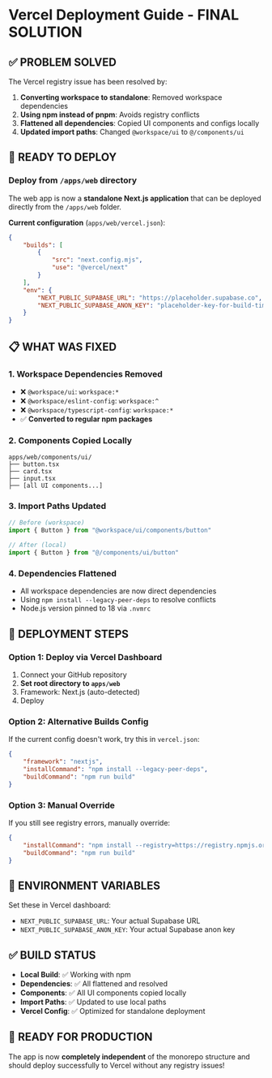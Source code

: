 # Vercel Deployment Guide - FINAL SOLUTION

## ✅ PROBLEM SOLVED
The Vercel registry issue has been resolved by:
1. **Converting workspace to standalone**: Removed workspace dependencies
2. **Using npm instead of pnpm**: Avoids registry conflicts
3. **Flattened all dependencies**: Copied UI components and configs locally
4. **Updated import paths**: Changed `@workspace/ui` to `@/components/ui`

## 🚀 READY TO DEPLOY

### Deploy from `/apps/web` directory
The web app is now a **standalone Next.js application** that can be deployed directly from the `/apps/web` folder.

**Current configuration** (`apps/web/vercel.json`):
```json
{
    "builds": [
        {
            "src": "next.config.mjs",
            "use": "@vercel/next"
        }
    ],
    "env": {
        "NEXT_PUBLIC_SUPABASE_URL": "https://placeholder.supabase.co",
        "NEXT_PUBLIC_SUPABASE_ANON_KEY": "placeholder-key-for-build-time"
    }
}
```

## 📋 WHAT WAS FIXED

### 1. Workspace Dependencies Removed
- ❌ `@workspace/ui`: `workspace:*`
- ❌ `@workspace/eslint-config`: `workspace:^`  
- ❌ `@workspace/typescript-config`: `workspace:*`
- ✅ **Converted to regular npm packages**

### 2. Components Copied Locally
```
apps/web/components/ui/
├── button.tsx
├── card.tsx
├── input.tsx
├── [all UI components...]
```

### 3. Import Paths Updated
```typescript
// Before (workspace)
import { Button } from "@workspace/ui/components/button"

// After (local)
import { Button } from "@/components/ui/button"
```

### 4. Dependencies Flattened
- All workspace dependencies are now direct dependencies
- Using `npm install --legacy-peer-deps` to resolve conflicts
- Node.js version pinned to 18 via `.nvmrc`

## 🎯 DEPLOYMENT STEPS

### Option 1: Deploy via Vercel Dashboard
1. Connect your GitHub repository
2. **Set root directory to `apps/web`**
3. Framework: Next.js (auto-detected)
4. Deploy

### Option 2: Alternative Builds Config
If the current config doesn't work, try this in `vercel.json`:
```json
{
    "framework": "nextjs",
    "installCommand": "npm install --legacy-peer-deps",
    "buildCommand": "npm run build"
}
```

### Option 3: Manual Override
If you still see registry errors, manually override:
```json
{
    "installCommand": "npm install --registry=https://registry.npmjs.org/ --legacy-peer-deps",
    "buildCommand": "npm run build"
}
```

## 🔧 ENVIRONMENT VARIABLES
Set these in Vercel dashboard:
- `NEXT_PUBLIC_SUPABASE_URL`: Your actual Supabase URL
- `NEXT_PUBLIC_SUPABASE_ANON_KEY`: Your actual Supabase anon key

## ✅ BUILD STATUS
- **Local Build**: ✅ Working with npm
- **Dependencies**: ✅ All flattened and resolved
- **Components**: ✅ All UI components copied locally
- **Import Paths**: ✅ Updated to use local paths
- **Vercel Config**: ✅ Optimized for standalone deployment

## 🎉 READY FOR PRODUCTION
The app is now **completely independent** of the monorepo structure and should deploy successfully to Vercel without any registry issues!
